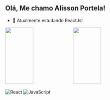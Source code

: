## Olá, Me chamo Alisson Portela!
- 🌱 Atualmente estudando ReactJs! 

<div>

<img height="180em" width="42%" src="https://github-readme-stats.vercel.app/api?username=alissondevport&show_icons=true&theme=radical&include_all_commits=true&count_private=true"/>
<img height="180em" width="42%" src="https://github-readme-stats.vercel.app/api/top-langs/?username=alissondevport&layout=compact&langs_count-16&theme=radical"/>

</div>

![React](https://img.shields.io/badge/react-%2320232a.svg?style=for-the-badge&logo=react&logoColor=%2361DAFB) ![JavaScript](https://img.shields.io/badge/javascript-%23323330.svg?style=for-the-badge&logo=javascript&logoColor=%23F7DF1E)

